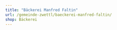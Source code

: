 ```yaml
---
title: "Bäckerei Manfred Faltin"
url: /gemeinde-zwettl/baeckerei-manfred-faltin/
shop: Bäckerei
---
```

